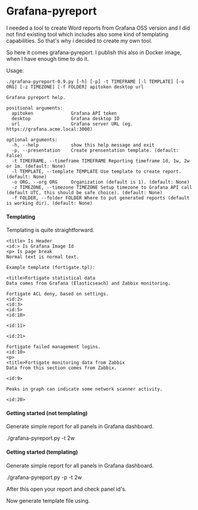 # Grafana-pyreport

I needed a tool to create Word reports from Grafana OSS version and I did not find existing tool
which includes also some kind of templating capabilities. So that's why i decided to create my own tool.

So here it comes grafana-pyreport. I publish this also in Docker image, when I have enough time to do it.

Usage:
```
./grafana-pyreport-0.9.py [-h] [-p] -t TIMEFRAME [-l TEMPLATE] [-o ORG] [-z TIMEZONE] [-f FOLDER] apitoken desktop url

Grafana pyreport help.

positional arguments:
  apitoken              Grafana API token
  desktop               Grafana desktop ID
  url                   Grafana server URL (eg. https://grafana.acme.local:3000)

optional arguments:
  -h, --help            show this help message and exit
  -p, --presentation    Create prensentation template. (default: False)
  -t TIMEFRAME, --timeframe TIMEFRAME Reporting timeframe 1d, 1w, 2w or 1m. (default: None)
  -l TEMPLATE, --template TEMPLATE Use template to create report. (default: None)
  -o ORG, --org ORG     Organization (default is 1). (default: None)
  -z TIMEZONE, --timezone TIMEZONE Setup timezone to Grafana API call (default UTC, this should be safe choice). (default: None)
  -f FOLDER, --folder FOLDER Where to put generated reports (default is working dir). (default: None)
  ```

#### Templating
Templating is quite straightforward.

```
<title> Is Header
<id:> Is Grafana Image Id
<p> Is page break
Normal text is normal text.

Example template (fortigate.tpl):

<title>Fortigate statistical data
Data comes from Grafana (Elasticseach) and Zabbix monitoring.

Fortigate ACL deny, based on settings.
<id:2>
<id:3>
<id:5>
<id:18>

<id:11>

<id:21>

Fortigate failed management logins.
<id:10>
<p>
<title>Fortigate monitoring data from Zabbix
Data from this section comes from Zabbix.

<id:9>

Peaks in graph can indicate some network scanner activity.

<id:20>
```

#### Getting started (not templating)
Generate simple report for all panels in Grafana dashboard.

./grafana-pyreport.py -t 2w <apikey> <dashboard id> <url to grafana>

#### Getting started (templating)
Generate simple report for all panels in Grafana dashboard.

./grafana-pyreport.py -p -t 2w <apikey> <dashboard id> <url to grafana>

After this open your report and check panel id's.
  
Now generate template file using.
 
